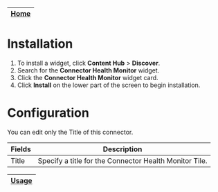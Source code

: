 | [Home](../README.md) |
|----------------------|

# Installation
1. To install a widget, click **Content Hub** > **Discover**.
2. Search for the **Connector Health Monitor** widget.
3. Click the **Connector Health Monitor** widget card.
4. Click **Install** on the lower part of the screen to begin installation.

# Configuration

You can edit only the Title of this connector.


| Fields                                  | Description                                                                                                                         |
|-----------------------------------------|-------------------------------------------------------------------------------------------------------------------------------------|
| Title                                   | Specify a title for the Connector Health Monitor Tile.                                                                                        |


| [Usage](./usage.md) |
|---------------------|